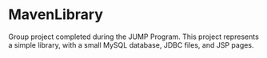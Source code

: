 # MavenLibrary
Group project completed during the JUMP Program. This project represents a simple library, with a small MySQL database, JDBC files, and JSP pages.
